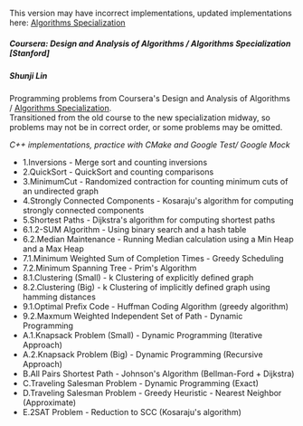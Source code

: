 This version may have incorrect implementations, updated implementations here:
[Algorithms Specialization](https://github.com/shunjilin/AlgorithmsSpecialization)

##### Coursera: Design and Analysis of Algorithms / Algorithms Specialization [Stanford]

##### Shunji Lin  

Programming problems from Coursera's Design and Analysis of Algorithms / [Algorithms Specialization](https://www.coursera.org/specializations/algorithms).  
Transitioned from the old course to the new specialization midway, so problems may not be in correct order, or some problems may be omitted.

*C++ implementations, practice with CMake and Google Test/ Google Mock*

* 1.Inversions - Merge sort and counting inversions
* 2.QuickSort - QuickSort and counting comparisons
* 3.MinimumCut - Randomized contraction for counting minimum cuts of an undirected graph
* 4.Strongly Connected Components - Kosaraju's algorithm for computing strongly connected components
* 5.Shortest Paths - Dijkstra's algorithm for computing shortest paths
* 6.1.2-SUM Algorithm - Using binary search and a hash table
* 6.2.Median Maintenance - Running Median calculation using a Min Heap and a Max Heap
* 7.1.Minimum Weighted Sum of Completion Times - Greedy Scheduling
* 7.2.Minimum Spanning Tree - Prim's Algorithm
* 8.1.Clustering (Small) - k Clustering of explicitly defined graph
* 8.2.Clustering (Big) - k Clustering of implicitly defined graph using hamming distances
* 9.1.Optimal Prefix Code - Huffman Coding Algorithm (greedy algorithm)
* 9.2.Maxmum Weighted Independent Set of Path - Dynamic Programming
* A.1.Knapsack Problem (Small) - Dynamic Programming (Iterative Approach)
* A.2.Knapsack Problem (Big) - Dynamic Programming (Recursive Approach)
* B.All Pairs Shortest Path - Johnson's Algorithm (Bellman-Ford + Dijkstra)
* C.Traveling Salesman Problem - Dynamic Programming (Exact)
* D.Traveling Salesman Problem - Greedy Heuristic - Nearest Neighbor (Approximate)
* E.2SAT Problem - Reduction to SCC (Kosaraju's algorithm)